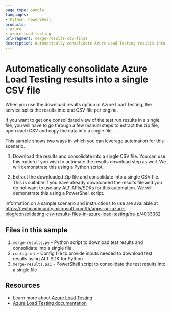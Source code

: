 ```yaml
---
page_type: sample
languages:
- Python, PowerShell
products:
- azure
- azure-load-testing
urlFragment: merge-results-csv-files
description: Automatically consolidate Azure Load Testing results into a single CSV file. 
---
```


# Automatically consolidate Azure Load Testing results into a single CSV file

When you use the download results option in Azure Load Testing, the service splits the results into one CSV file per engine. 

If you want to get one consolidated view of the test run results in a single file, you will have to go through a few manual steps to extract the zip file, open each CSV and copy the data into a single file. 

This sample shows two ways in which you can leverage automation for this scenario. 

1.	Download the results and consolidate into a single CSV file. You can use this option if you wish to automate the results download step as well. We will demonstrate this using a Python script. 

2.	Extract the downloaded Zip file and consolidate into a single CSV file. This is suitable if you have already downloaded the results file and you do not want to use any ALT APIs/SDKs for this automation. We will demonstrate this using a PowerShell script.
 

Information on a sample scenario and instructions to use are available at https://techcommunity.microsoft.com/t5/apps-on-azure-blog/consolidating-csv-results-files-in-azure-load-testing/ba-p/4033332

## Files in this sample 

1. `merge-results.py` - Python script to download test results and consolidate into a single file
2. `config.ini` - Config file to provide inputs needed to download test results using ALT SDK for Python
3. `merge-results.ps1` - PowerShell script to consolidate the test results into a single file

## Resources 

- Learn more about [Azure Load Testing](https://aka.ms/malt)
- [Azure Load Testing documentation](https://aka.ms/malt-docs)
